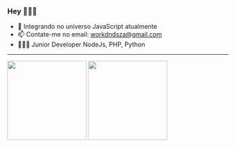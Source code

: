 ### Hey 👩🏻‍💻

- 🌱 Integrando no universo JavaScript atualmente
- 📫 Contate-me no email: workdndsza@gmail.com
- 👩🏻‍💻 Junior Developer NodeJs, PHP, Python

<hr>
<div>
  <img height="180em" src="https://github-readme-stats.vercel.app/api?username=dsouza-dev&show_icons=true&theme=dark&include_all_commits=true&count_private=false"/>
  <img height="180em" src="https://github-readme-stats.vercel.app/api/top-langs/?username=dsouza-dev&layout=compact&langs_count=16&theme=dark"/>
</div>


